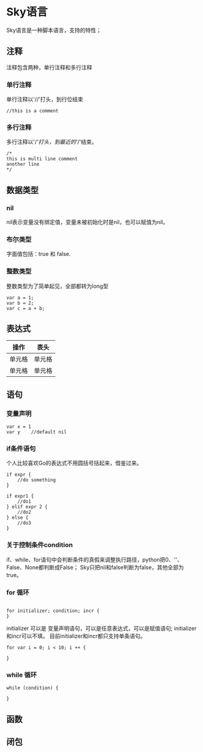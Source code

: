 # Sky语言
Sky语言是一种脚本语言，支持的特性；

## 注释
注释包含两种，单行注释和多行注释

### 单行注释
单行注释以'//'打头，到行位结束
```
//this is a comment
```

### 多行注释
多行注释以'/*'打头，到最近的'*/'结束。
```azure
/*
this is multi line comment
another line
*/
```

## 数据类型

### nil
nil表示变量没有绑定值，变量未被初始化时是nil，也可以赋值为nil。

### 布尔类型
字面值包括：true 和 false.

### 整数类型
整数类型为了简单起见，全部都转为long型
```
var a = 1;
var b = 2;
var c = a + b;
```

## 表达式

|     操作      | 表头  |
|:-----------:|:-----:|
|     单元格     | 单元格 |
|     单元格     | 单元格 |


## 语句

### 变量声明
```
var x = 1
var y    //default nil
```


### if条件语句
个人比较喜欢Go的表达式不用圆括号括起来，借鉴过来。
```
if expr {
    //do something
} 

if expr1 {
    //do1
} elif expr 2 {
    //do2
} else {
    //do3
}
```

### 关于控制条件condition
if、while、for语句中会判断条件的真假来调整执行路径，python把0、''、False、None都判断成False；
Sky只把nil和false判断为false，其他全部为true。

### for 循环
```

for initializer; condition; incr {
}
```

initializer 可以是 变量声明语句，可以是任意表达式，可以是赋值语句;
initializer和incr可以不填。
目前initializer和incr都只支持单条语句。
```
for var i = 0; i < 10; i ++ {

}
```

### while 循环
```
while (condition) {

}
```

## 函数



## 闭包
